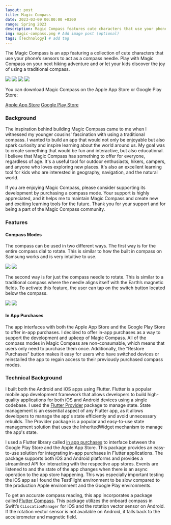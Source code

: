```yaml
---
layout: post
title: Magic Compass
date: 2023-03-09 00:00:00 +0300
range: Spring 2023
description: Magic Compass features cute characters that use your phone’s sensors to act as a compass needle.
img: magic-compass.png # Add image post (optional)
tags: [Technology] # add tag
---
```


The Magic Compass is an app featuring a collection of cute characters that use your phone’s sensors to act as a compass needle. Play with Magic Compass on your next hiking adventure and or let your kids discover the joy of using a traditional compass.
<div class="centered-flex-row-container">
<img class= "image-20-percent-width" src="{{site.baseurl}}/assets/img/unicorn.gif" />
<img class= "image-20-percent-width" src="{{site.baseurl}}/assets/img/samosa.gif" />
<img class= "image-20-percent-width" src="{{site.baseurl}}/assets/img/frog.gif" />
<img class= "image-20-percent-width" src="{{site.baseurl}}/assets/img/mustard.gif" />
</div>

You can download Magic Compass on the Apple App Store or Google Play Store:

<div class="centered-flex-row-container">
<a href="https://apps.apple.com/us/app/id1671371265?platform=iphone" target = "_blank" class="button">Apple App Store</a>
<a href="https://play.google.com/store/apps/details?id=com.alli.magic_compass" target = "_blank" class="button">Google Play Store</a> 
</div>

### Background

The inspiration behind building Magic Compass came to me when I witnessed my younger cousins' fascination with using a traditional compass. I wanted to build an app that would not only be enjoyable but also spark curiosity and inspire learning about the world around us. My goal was to create something that would be fun and interactive, but also educational. I believe that Magic Compass has something to offer for everyone, regardless of age. It's a useful tool for outdoor enthusiasts, hikers, campers, and anyone who loves exploring new places. It's also an excellent learning tool for kids who are interested in geography, navigation, and the natural world.

If you are enjoying Magic Compass, please consider supporting its development by purchasing a compass mode. Your support is highly appreciated, and it helps me to maintain Magic Compass and create new and exciting learning tools for the future. Thank you for your support and for being a part of the Magic Compass community.


### Features 
#### Compass Modes

The compass can be used in two different ways. The first way is for the entire compass dial to rotate. This is similar to how the built in compass on Samsung works and is very intuitive to use.

<div class="centered-flex-row-container">
<img class= "image-20-percent-width" src="{{site.baseurl}}/assets/img/boba.gif" />
<img class= "image-20-percent-width" src="{{site.baseurl}}/assets/img/starfish.gif" />
</div>

The second way is for just the compass needle to rotate. This is similar to a traditional compass where the needle aligns itself with the Earth’s magnetic fields. To activate this feature, the user can tap on the switch button located below the compass.

<div class="centered-flex-row-container">
<img class= "image-20-percent-width" src="{{site.baseurl}}/assets/img/cat.gif" />
<img class= "image-20-percent-width" src="{{site.baseurl}}/assets/img/narwhal.gif" />
</div>

#### In App Purchases

The app interfaces with both the Apple App Store and the Google Play Store to offer in-app purchases. I decided to offer in-app purchases as a way to support the development and upkeep of Magic Compass. All of the compass modes in Magic Compass are non-consumable, which means that users only need to purchase them once. Additionally, the "Restore Purchases" button makes it easy for users who have switched devices or reinstalled the app to regain access to their previously purchased compass modes.

### Technical Background

I built both the Android and iOS apps using Flutter. Flutter is a popular mobile app development framework that allows developers to build high-quality applications for both iOS and Android devices using a single codebase. I used the [Flutter Provider](https://pub.dev/packages/provider) package to manage state. State management is an essential aspect of any Flutter app, as it allows developers to manage the app's state efficiently and avoid unnecessary rebuilds. The Provider package is a popular and easy-to-use state management solution that uses the InheritedWidget mechanism to manage the app's state.

I used a Flutter library called [in app purchases](https://pub.dev/packages/in_app_purchase) to interface between the Google Play Store and the Apple App Store. This package provides an easy-to-use solution for integrating in-app purchases in Flutter applications. The package supports both iOS and Android platforms and provides a streamlined API for interacting with the respective app stores. Events are listened to and the state of the app changes when there is an async operation to the app store happening. This was especially important testing the iOS app  as I found the TestFlight environment to be slow compared to the production Apple environment and the Google Play environments.

To get an accurate compass reading, this app incorporates a package called [Flutter Compass](https://pub.dev/packages/flutter_compass). This package utilizes the onboard compass in Swift’s `CLLocationManager` for iOS and the rotation vector sensor on Android. If the rotation vector sensor is not available on Android, it falls back to the accelerometer and magnetic field.